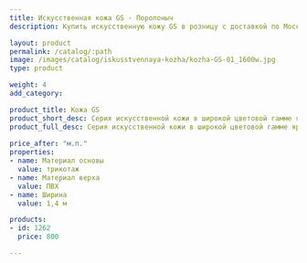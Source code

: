 ```yaml
---
title: Искусственная кожа GS - Поролоныч
description: Купить искусственную кожу GS в розницу с доставкой по Москве.

layout: product
permalink: /catalog/:path
image: /images/catalog/iskusstvennaya-kozha/kozha-GS-01_1600w.jpg
type: product

weight: 4
add_category: 

product_title: Кожа GS
product_short_desc: Серия искусственной кожи в широкой цветовой гамме ярких и насыщенных оттенков.
product_full_desc: Серия искусственной кожи в широкой цветовой гамме ярких и насыщенных оттенков.
        
price_after: "м.п."
properties:
- name: Материал основы
  value: трикотаж
- name: Материал верха
  value: ПВХ
- name: Ширина
  value: 1,4 м

products:
- id: 1262
  price: 800

---
```

